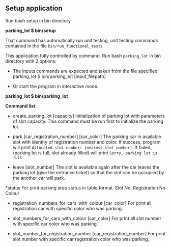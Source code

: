 ## Setup application

Run bash setup in bin directory

**parking_lot $ bin/setup**

That command has automatically run unit testing, unit testing commands contained in the file  ```bin/run_functional_tests```

This application fully controlled by command. Run bash ```parking_lot``` in bin directory with 2 options:

* The inputs commands are expected and taken from the file specified
parking_lot $ bin/parking_lot [input_filepath]

* Or start the program in interactive mode.

 **parking_lot $ bin/parking_lot**


**Command list**

* create_parking_lot [capacity]
Initialization of parking lot with parameters of slot capacity. This command must be run first to initialize the parking lot.

*  park [car_registration_number] [car_color]
The parking car in available slot with identity of registration number and color.
If success, program will print ```Allocated slot number: [nearest_slot_number]```. If failed,
(parking lot is full, slot already filled) will print ```Sorry, parking lot is full```

* leave [slot_number]
The slot is available again after the car leaves the parking lot (give the entrance ticket) so that the slot can be occupied by the another car will park.

*status
For print parking area status in table format.
Slot No.    Registration No     Colour

*  registration_numbers_for_cars_with_colour [car_color]
For print all registration car with specific color who was parking.

*  slot_numbers_for_cars_with_colour [car_color]
For print all slot number with specific car color who was parking.

*  slot_number_for_registration_number [car_registration_number]
For print slot number with specific car registration color who was parking.
